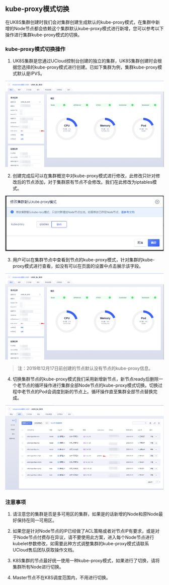 ## kube-proxy模式切换

在UK8S集群创建时我们会对集群创建生成默认的kube-proxy模式，在集群中新增的Node节点都会依赖这个集群默认kube-proxy模式进行新增，您可以参考以下操作进行集群kube-proxy模式的切换。

### kube-proxy模式切换操作

1. UK8S集群是您通过UCloud控制台创建的独立的集群，UK8S集群创建时会根据您选择的kube-proxy模式进行创建。已如下集群为例，集群kube-proxy模式默认是IPVS。

![](/images/userguide/kubeproxy-overview.png)

2. 创建完成后可以在集群概览中对kube-proxy模式进行修改，此修改只针对修改后的节点添加，对于集群原有节点不会修改。我们在此修改为iptables模式。

![](/images/userguide/kubeproxy-edit.png)

3. 用户可以在集群节点中查看到节点的kube-proxy模式，针对集群的kube-proxy模式进行查看，如没有可以在页面的设置中点击展示该字段。

![](/images/userguide/kubeproxy-cluster.png)

> 注：2019年12月17日前创建的节点默认没有节点的kube-proxy信息。

4. 切换集群节点的kube-proxy模式我们采用新增新节点，新节点ready后删除一个老节点的循环操作进行集群全部Node节点的kube-proxy模式切换。切换过程中老节点的Pod会调度到新的节点上。循环操作直至集群全部节点替换完成。

![](/images/userguide/kubeproxy-new.png)

### 注意事项

1. 请注意您的集群是否是多可用区的集群，如果是的话新增的Node和原Node最好保持在同一可用区。

2. 如果您是针对Node节点的IP已经做了ACL策略或者对节点IP有要求，或是对于Node节点付费存在异议，请不要使用此方案，进入每个Node节点进行kubelet参数修改，如需要此种方式调整集群的kube-proxy模式请联系UCloud售后团队获取操作文档。

3. K8S集群的节点最好统一使用一种kube-proxy模式，如果进行了切换，请将集群所有Node进行切换。

4. Master节点不在K8S调度范围内，不用进行切换。
